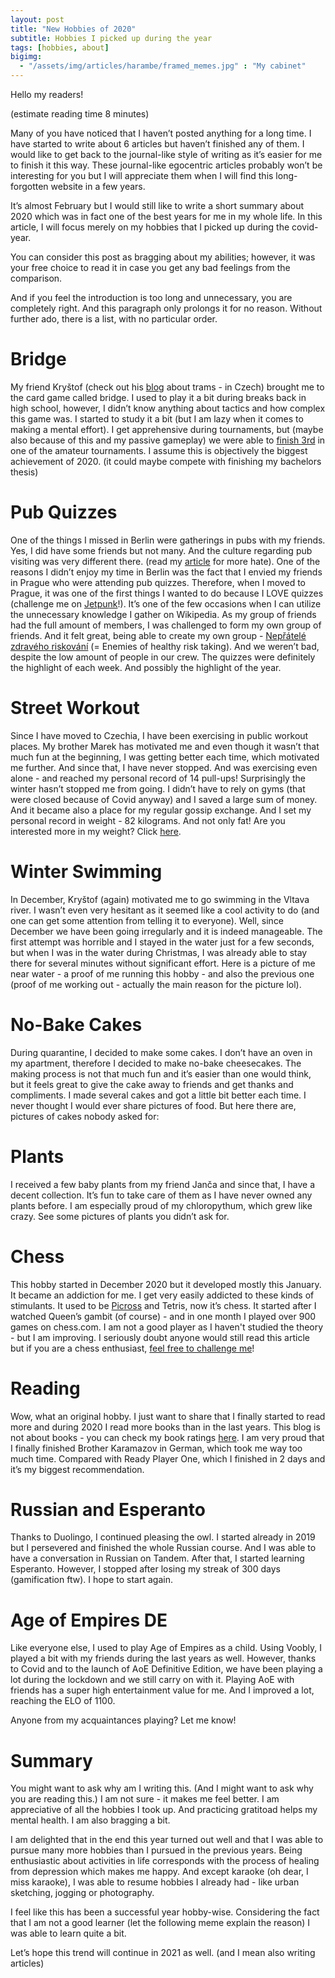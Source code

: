 ```yaml
--- 
layout: post  
title: "New Hobbies of 2020"
subtitle: Hobbies I picked up during the year
tags: [hobbies, about]
bigimg:
  - "/assets/img/articles/harambe/framed_memes.jpg" : "My cabinet"
---  
```

Hello my readers! 

(estimate reading time 8 minutes)

Many of you have noticed that I haven’t posted anything for a long time. I have started to write about 6 articles but haven’t finished any of them. I would like to get back to the journal-like style of writing as it’s easier for me to finish it this way. These journal-like egocentric articles probably won’t be interesting for you but I will appreciate them when I will find this long-forgotten website in a few years. 

It’s almost February but I would still like to write a short summary about 2020 which was in fact one of the best years for me in my whole life. In this article, I will focus merely on my hobbies that I picked up during the covid-year. 



You can consider this post as bragging about my abilities; however, it was your free choice to read it in case you get any bad feelings from the comparison. 

And if you feel the introduction is too long and unnecessary, you are completely right. And this paragraph only prolongs it for no reason. Without further ado, there is a list, with no particular order.


# Bridge

My friend Kryštof (check out his [blog](http://ridicprazsky.cz/) about trams - in Czech) brought me to the card game called bridge. I used to play it a bit during breaks back in high school, however, I didn’t know anything about tactics and how complex this game was. I started to study it a bit (but I am lazy when it comes to making a mental effort). I get apprehensive during tournaments, but (maybe also because of this and my passive gameplay) we were able to [finish 3rd](http://eva.fort.cz/vysledkybavlnka/b200901/magiccontest.htm) in one of the amateur tournaments. I assume this is objectively the biggest achievement of 2020. (it could maybe compete with finishing my bachelors thesis)

# Pub Quizzes 

One of the things I missed in Berlin were gatherings in pubs with my friends. Yes, I did have some friends but not many. And the culture regarding pub visiting was very different there. (read my [article](https://pulc.github.io/2020-06-26-ten-things-i-hate-about-berlin/) for more hate). One of the reasons I didn’t enjoy my time in Berlin was the fact that I envied my friends in Prague who were attending pub quizzes. Therefore, when I moved to Prague, it was one of the first things I wanted to do because I LOVE quizzes (challenge me on [Jetpunk](https://www.jetpunk.com/users/pavelulc)!). It’s one of the few occasions when I can utilize the unnecessary knowledge I gather on Wikipedia. As my group of friends had the full amount of members, I was challenged to form my own group of friends. And it felt great, being able to create my own group - [Nepřátelé zdravého riskování](https://www.hospodskykviz.cz/tymy/profil/461/nepratele-zdraveho-riskovani/) (= Enemies of healthy risk taking). And we weren’t bad, despite the low amount of people in our crew. The quizzes were definitely the highlight of each week. And possibly the highlight of the year.

# Street Workout

Since I have moved to Czechia, I have been exercising in public workout places. My brother Marek has motivated me and even though it wasn’t that much fun at the beginning, I was getting better each time, which motivated me further. And since that, I have never stopped. And was exercising even alone - and reached my personal record of 14 pull-ups! Surprisingly the winter hasn’t stopped me from going. I didn’t have to rely on gyms (that were closed because of Covid anyway) and I saved a large sum of money. And it became also a place for my regular gossip exchange. 
And I set my personal record in weight - 82 kilograms. And not only fat! Are you interested more in my weight? Click [here](https://pulc.github.io/2020-05-02-my-weight/).




# Winter Swimming

In December, Kryštof (again) motivated me to go swimming in the Vltava river. I wasn’t even very hesitant as it seemed like a cool activity to do (and one can get some attention from telling it to everyone). Well, since December we have been going irregularly and it is indeed manageable. The first attempt was horrible and I stayed in the water just for a few seconds, but when I was in the water during Christmas, I was already able to stay there for several minutes without significant effort.
Here is a picture of me near water - a proof of me running this hobby - and also the previous one (proof of me working out - actually the main reason for the picture lol). 



# No-Bake Cakes

During quarantine, I decided to make some cakes. I don’t have an oven in my apartment, therefore I decided to make no-bake cheesecakes. The making process is not that much fun and it’s easier than one would think, but it feels great to give the cake away to friends and get thanks and compliments. I made several cakes and got a little bit better each time. 
I never thought I would ever share pictures of food. But here there are, pictures of cakes nobody asked for:




# Plants

I received a few baby plants from my friend Janča and since that, I have a decent collection. It’s fun to take care of them as I have never owned any plants before. I am especially proud of my chloropythum, which grew like crazy. See some pictures of plants you didn’t ask for. 


# Chess

This hobby started in December 2020 but it developed mostly this January. It became an addiction for me. I get very easily addicted to these kinds of stimulants. It used to be [Picross](http://liouh.com/picross/) and Tetris, now it’s chess. It started after I watched Queen’s gambit (of course) - and in one month I played over 900 games on chess.com. 
I am not a good player as I haven't studied the theory - but I am improving. I seriously doubt anyone would still read this article but if you are a chess enthusiast, [feel free to challenge me](https://www.chess.com/member/paeris)!


# Reading

Wow, what an original hobby. I just want to share that I finally started to read more and during 2020 I read more books than in the last years. This blog is not about books - you can check my book ratings [here](https://www.databazeknih.cz/prectene-knihy/pavel-ulc-10432).
I am very proud that I finally finished Brother Karamazov in German, which took me way too much time. Compared with Ready Player One, which I finished in 2 days and it’s my biggest recommendation. 

# Russian and Esperanto

Thanks to Duolingo, I continued pleasing the owl. I started already in 2019 but I persevered and finished the whole Russian course. And I was able to have a conversation in Russian on Tandem. After that, I started learning Esperanto. However, I stopped after losing my streak of 300 days (gamification ftw). I hope to start again.



# Age of Empires DE

Like everyone else, I used to play Age of Empires as a child. Using Voobly, I played a bit with my friends during the last years as well. However, thanks to Covid and to the launch of AoE Definitive Edition, we have been playing a lot during the lockdown and we still carry on with it. Playing AoE with friends has a super high entertainment value for me. And I improved a lot, reaching the ELO of 1100. 

Anyone from my acquaintances playing? Let me know!

# Summary

You might want to ask why am I writing this. (And I might want to ask why you are reading this.) I am not sure - it makes me feel better. I am appreciative of all the hobbies I took up. And practicing gratitoad helps my mental health. I am also bragging a bit. 

I am delighted that in the end this year turned out well and that I was able to pursue many more hobbies than I pursued in the previous years. Being enthusiastic about activities in life corresponds with the process of healing from depression which makes me happy. And except karaoke (oh dear, I miss karaoke), I was able to resume hobbies I already had - like urban sketching, jogging or photography.

I feel like this has been a successful year hobby-wise. Considering the fact that I am not a good learner (let the following meme explain the reason) I was able to learn quite a bit. 


Let’s hope this trend will continue in 2021 as well. (and I mean also writing articles)
